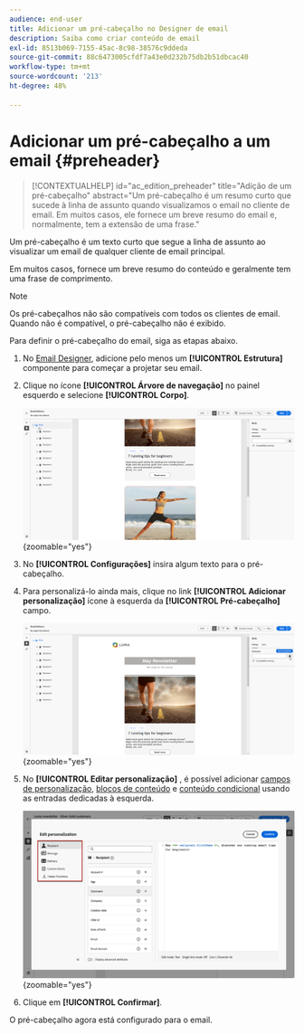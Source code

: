 ```yaml
---
audience: end-user
title: Adicionar um pré-cabeçalho no Designer de email
description: Saiba como criar conteúdo de email
exl-id: 8513b069-7155-45ac-8c98-38576c9ddeda
source-git-commit: 88c6473005cfdf7a43e0d232b75db2b51dbcac40
workflow-type: tm+mt
source-wordcount: '213'
ht-degree: 48%

---
```


# Adicionar um pré-cabeçalho a um email {#preheader}

>[!CONTEXTUALHELP]
>id="ac_edition_preheader"
>title="Adição de um pré-cabeçalho"
>abstract="Um pré-cabeçalho é um resumo curto que sucede à linha de assunto quando visualizamos o email no cliente de email. Em muitos casos, ele fornece um breve resumo do email e, normalmente, tem a extensão de uma frase."

Um pré-cabeçalho é um texto curto que segue a linha de assunto ao visualizar um email de qualquer cliente de email principal.

Em muitos casos, fornece um breve resumo do conteúdo e geralmente tem uma frase de comprimento.

>[!NOTE]
>
>Os pré-cabeçalhos não são compatíveis com todos os clientes de email. Quando não é compatível, o pré-cabeçalho não é exibido.

Para definir o pré-cabeçalho do email, siga as etapas abaixo.

1. No [Email Designer](create-email-content.md), adicione pelo menos um **[!UICONTROL Estrutura]** componente para começar a projetar seu email.

1. Clique no ícone **[!UICONTROL Árvore de navegação]** no painel esquerdo e selecione **[!UICONTROL Corpo]**.

   ![](assets/preheader_body.png){zoomable=&quot;yes&quot;}

1. No **[!UICONTROL Configurações]** insira algum texto para o pré-cabeçalho.

1. Para personalizá-lo ainda mais, clique no link **[!UICONTROL Adicionar personalização]** ícone à esquerda da **[!UICONTROL Pré-cabeçalho]** campo.

   ![](assets/preheader_body_settings.png){zoomable=&quot;yes&quot;}

1. No **[!UICONTROL Editar personalização]** , é possível adicionar [campos de personalização](../personalization/personalize.md), [blocos de conteúdo](../personalization/content-blocks.md) e [conteúdo condicional](../personalization/conditions.md) usando as entradas dedicadas à esquerda.

   ![](assets/preheader_body_personalization.png){zoomable=&quot;yes&quot;}

1. Clique em **[!UICONTROL Confirmar]**.

O pré-cabeçalho agora está configurado para o email.
